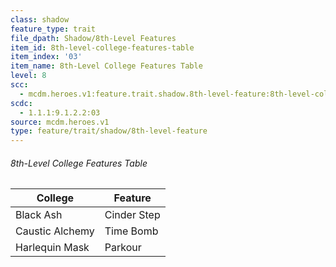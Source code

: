 ```yaml
---
class: shadow
feature_type: trait
file_dpath: Shadow/8th-Level Features
item_id: 8th-level-college-features-table
item_index: '03'
item_name: 8th-Level College Features Table
level: 8
scc:
  - mcdm.heroes.v1:feature.trait.shadow.8th-level-feature:8th-level-college-features-table
scdc:
  - 1.1.1:9.1.2.2:03
source: mcdm.heroes.v1
type: feature/trait/shadow/8th-level-feature
---
```


###### 8th-Level College Features Table

| College         | Feature     |
| --------------- | ----------- |
| Black Ash       | Cinder Step |
| Caustic Alchemy | Time Bomb   |
| Harlequin Mask  | Parkour     |
